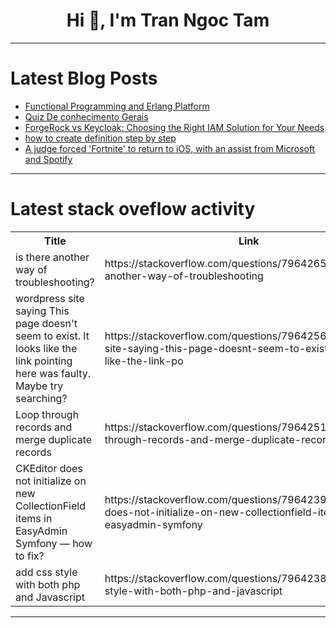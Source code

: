 <h1 align="center">Hi 👋, I'm Tran Ngoc Tam</h1>

---

# Latest Blog Posts 
<!-- BLOG-POST-LIST:START -->
- [Functional Programming and Erlang Platform](https://dev.to/muzhawir/functional-programming-and-erlang-platform-3051)
- [Quiz De conhecimento Gerais](https://dev.to/lucas_matheus_469db4af48d/quiz-de-conhecimento-gerais-213n)
- [ForgeRock vs Keycloak: Choosing the Right IAM Solution for Your Needs](https://dev.to/iamdevbox/forgerock-vs-keycloak-choosing-the-right-iam-solution-for-your-needs-2cb4)
- [how to create definition step by step](https://dev.to/vuejstest_9d7a4f2fbe7631a/how-to-create-definition-step-by-step-ml1)
- [A judge forced &#39;Fortnite&#39; to return to iOS, with an assist from Microsoft and Spotify](https://dev.to/gg_news/a-judge-forced-fortnite-to-return-to-ios-with-an-assist-from-microsoft-and-spotify-1oo)
<!-- BLOG-POST-LIST:END -->

---

# Latest stack oveflow activity
<table>
  <tr><th>Title</th><th>Link</th></tr>
  <!-- STACKOVERFLOW:START --><tr><td>is there another way of troubleshooting?</td><td>https://stackoverflow.com/questions/79642652/is-there-another-way-of-troubleshooting</td></tr><tr><td>wordpress site saying This page doesn&#39;t seem to exist. It looks like the link pointing here was faulty. Maybe try searching?</td><td>https://stackoverflow.com/questions/79642560/wordpress-site-saying-this-page-doesnt-seem-to-exist-it-looks-like-the-link-po</td></tr><tr><td>Loop through records and merge duplicate records</td><td>https://stackoverflow.com/questions/79642515/loop-through-records-and-merge-duplicate-records</td></tr><tr><td>CKEditor does not initialize on new CollectionField items in EasyAdmin Symfony — how to fix?</td><td>https://stackoverflow.com/questions/79642391/ckeditor-does-not-initialize-on-new-collectionfield-items-in-easyadmin-symfony</td></tr><tr><td>add css style with both php and Javascript</td><td>https://stackoverflow.com/questions/79642380/add-css-style-with-both-php-and-javascript</td></tr><!-- STACKOVERFLOW:END -->
</table>

---


